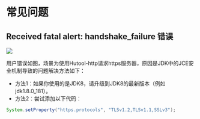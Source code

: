 常见问题
===

## Received fatal alert: handshake_failure 错误

![](https://static.oschina.net/uploads/img/201807/22184830_EHJ0.png)

用户错误如图，场景为使用Hutool-http请求https服务器，原因是JDK中的JCE安全机制导致的问题解决方法如下：

- 方法1：如果你使用的是JDK8，请升级到JDK8的最新版本（例如jdk1.8.0_181）。
- 方法2：尝试添加以下代码：

```java
System.setProperty("https.protocols", "TLSv1.2,TLSv1.1,SSLv3");
```